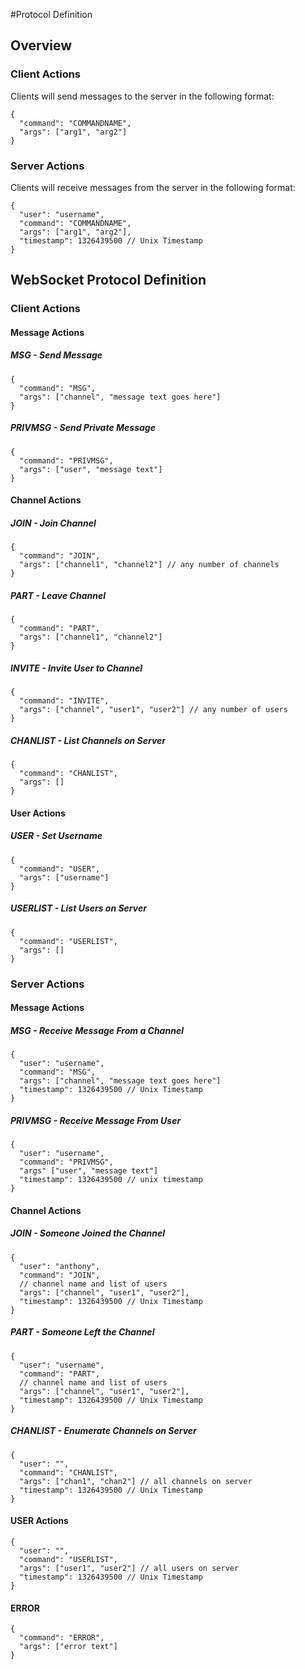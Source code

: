 #Protocol Definition

## Overview

### Client Actions

Clients will send messages to the server in the following format:

```
{
  "command": "COMMANDNAME",
  "args": ["arg1", "arg2"]
}
```

### Server Actions

 Clients will receive messages from the server in the following
 format:

```
{
  "user": "username",
  "command": "COMMANDNAME",
  "args": ["arg1", "arg2"],
  "timestamp": 1326439500 // Unix Timestamp
}
```

## WebSocket Protocol Definition

### Client Actions

#### Message Actions

##### MSG - Send Message

```
{
  "command": "MSG",
  "args": ["channel", "message text goes here"]
}
```

##### PRIVMSG - Send Private Message

```
{
  "command": "PRIVMSG",
  "args": ["user", "message text"]
}
```

#### Channel Actions

##### JOIN - Join Channel

```
{
  "command": "JOIN",
  "args": ["channel1", "channel2"] // any number of channels
}
```

##### PART - Leave Channel

```
{
  "command": "PART",
  "args": ["channel1", "channel2"]
}

```

##### INVITE - Invite User to Channel

```
{
  "command": "INVITE",
  "args": ["channel", "user1", "user2"] // any number of users
}
```

##### CHANLIST - List Channels on Server

```
{
  "command": "CHANLIST",
  "args": []
}

```
#### User Actions

##### USER - Set Username

```
{
  "command": "USER",
  "args": ["username"]
}
```

##### USERLIST - List Users on Server
```
{
  "command": "USERLIST",
  "args": []
}
```
### Server Actions

#### Message Actions

##### MSG - Receive Message From a Channel
```
{
  "user": "username",
  "command": "MSG",
  "args": ["channel", "message text goes here"]
  "timestamp": 1326439500 // Unix Timestamp
}
```

##### PRIVMSG - Receive Message From User
```
{
  "user": "username",
  "command": "PRIVMSG",
  "args" ["user", "message text"]
  "timestamp": 1326439500 // unix timestamp
}
```
#### Channel Actions

##### JOIN - Someone Joined the Channel

```
{
  "user": "anthony",
  "command": "JOIN",
  // channel name and list of users
  "args": ["channel", "user1", "user2"], 
  "timestamp": 1326439500 // Unix Timestamp
}
```

##### PART - Someone Left the Channel

```
{
  "user": "username",
  "command": "PART",
  // channel name and list of users
  "args": ["channel", "user1", "user2"],
  "timestamp": 1326439500 // Unix Timestamp
}

```
##### CHANLIST - Enumerate Channels on Server
```
{
  "user": "",
  "command": "CHANLIST",
  "args": ["chan1", "chan2"] // all channels on server
  "timestamp": 1326439500 // Unix Timestamp
}
```

#### USER Actions

```
{
  "user": "",
  "command": "USERLIST",
  "args": ["user1", "user2"] // all users on server
  "timestamp": 1326439500 // Unix Timestamp
}
```

#### ERROR
```
{
  "command": "ERROR",
  "args": ["error text"]
}
```
